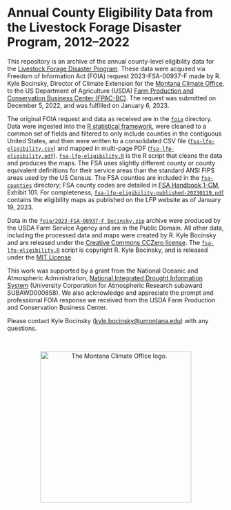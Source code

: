 # Annual County Eligibility Data from the Livestock Forage Disaster Program, 2012–2022

This repository is an archive of the annual county-level eligibility data for the [Livestock Forage Disaster Program](https://www.fsa.usda.gov/programs-and-services/disaster-assistance-program/livestock-forage/index). These data were acquired via Freedom of Information Act (FOIA) request 2023-FSA-00937-F made by R. Kyle Bocinsky, Director of Climate Extension for the [Montana Climate Office](https://climate.umt.edu), to the US Department of Agriculture (USDA) [Farm Production and Conservation Business Center (FPAC-BC)](https://www.fpacbc.usda.gov). The request was submitted on December 5, 2022, and was fulfilled on January 6, 2023.

The original FOIA request and data as received are in the [`foia`](/foia) directory. Data were ingested into the [R statistical framework](https://www.r-project.org), were cleaned to a common set of fields and filtered to only include counties in the contiguous United States, and then were written to a consolidated CSV file ([`fsa-lfp-eligibility.csv`](/fsa-lfp-eligibility.csv)) and mapped in multi-page PDF ([`fsa-lfp-eligibility.pdf`](/fsa-lfp-eligibility.pdf)). [`fsa-lfp-eligibility.R`](/fsa-lfp-eligibility.R) is the R script that cleans the data and produces the maps. The FSA uses slightly different county or county equivalent definitions for their service areas than the standard ANSI FIPS areas used by the US Census. The FSA counties are included in the [`fsa-counties`](/fsa-counties) directory; FSA county codes are detailed in [FSA Handbook 1-CM](https://www.fsa.usda.gov/Internet/FSA_File/1-cm_r03_a80.pdf), Exhibit 101. For completeness, [`fsa-lfp-eligibility-published-20230119.pdf`](/fsa-lfp-eligibility-published-20230119.pdf) contains the eligibility maps as published on the LFP website as of January 19, 2023.

Data in the [`foia/2023-FSA-00937-F Bocinsky.zip`](/foia/2023-FSA-00937-F%20Bocinsky.zip) archive were produced by the USDA Farm Service Agency and are in the Public Domain. All other data, including the processed data and maps were created by R. Kyle Bocinsky and are released under the [Creative Commons CCZero license](https://creativecommons.org/publicdomain/zero/1.0/). The [`fsa-lfp-eligibility.R`](/fsa-lfp-eligibility.R) script is copyright R. Kyle Bocinsky, and is released under the [MIT License](/LICENSE.md).

This work was supported by a grant from the National Oceanic and Atmospheric Administration, [National Integrated Drought Information System](https://www.drought.gov) (University Corporation for Atmospheric Research subaward SUBAWD000858). We also acknowledge and appreciate the prompt and professional FOIA response we received from the USDA Farm Production and Conservation Business Center.

Please contact Kyle Bocinsky ([kyle.bocinsky@umontana.edu](mailto:kyle.bocinsky@umontana.edu)) with any questions.

<br>
<p align="center">
<a href="https://climate.umt.edu" target="_blank">
<img src="https://climate.umt.edu/assets/images/MCO_logo_icon_only.png" width="350" alt="The Montana Climate Office logo.">
</a>
</p>
